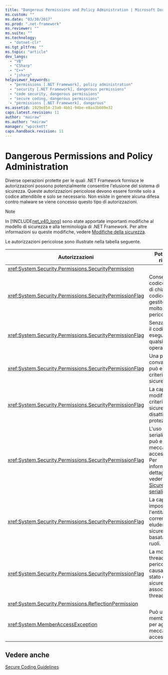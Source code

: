 ```yaml
---
title: "Dangerous Permissions and Policy Administration | Microsoft Docs"
ms.custom: ""
ms.date: "03/30/2017"
ms.prod: ".net-framework"
ms.reviewer: ""
ms.suite: ""
ms.technology: 
  - "dotnet-clr"
ms.tgt_pltfrm: ""
ms.topic: "article"
dev_langs: 
  - "VB"
  - "CSharp"
  - "C++"
  - "jsharp"
helpviewer_keywords: 
  - "permissions [.NET Framework], policy administration"
  - "security [.NET Framework], dangerous permissions"
  - "code security, dangerous permissions"
  - "secure coding, dangerous permissions"
  - "permissions [.NET Framework], dangerous"
ms.assetid: 1929e854-23a0-4bb1-94be-e8aa3b609e32
caps.latest.revision: 11
author: "mairaw"
ms.author: "mairaw"
manager: "wpickett"
caps.handback.revision: 11
---
```

# Dangerous Permissions and Policy Administration
Diverse operazioni protette per le quali .NET Framework fornisce le autorizzazioni possono potenzialmente consentire l'elusione del sistema di sicurezza. Queste autorizzazioni pericolose devono essere fornite solo a codice attendibile e solo se necessario. Non esiste in genere alcuna difesa contro malware se viene concesso questo tipo di autorizzazioni.  
  
> [!NOTE]
>  In [!INCLUDE[net_v40_long](../../../includes/net-v40-long-md.md)] sono state apportate importanti modifiche al modello di sicurezza e alla terminologia di .NET Framework. Per altre informazioni su queste modifiche, vedere [Modifiche della sicurezza](../../../docs/framework/security/security-changes.md).  
  
 Le autorizzazioni pericolose sono illustrate nella tabella seguente.  
  
|Autorizzazioni|Potenziale rischio|  
|--------------------|------------------------|  
|<xref:System.Security.Permissions.SecurityPermission>||  
|<xref:System.Security.Permissions.SecurityPermissionFlag>|Consente al codice gestito di chiamare codice non gestito, che molto spesso è pericoloso.|  
|<xref:System.Security.Permissions.SecurityPermissionFlag>|Senza verifica il codice può eseguire qualsiasi operazione.|  
|<xref:System.Security.Permissions.SecurityPermissionFlag>|Una prova non convalidata può eludere i criteri di sicurezza.|  
|<xref:System.Security.Permissions.SecurityPermissionFlag>|La capacità di modificare i criteri di sicurezza può disattivare la protezione.|  
|<xref:System.Security.Permissions.SecurityPermissionFlag>|L'uso della serializzazione può eludere i meccanismi di accessibilità. Per informazioni dettagliate, vedere [Sicurezza e serializzazione](../../../docs/framework/misc/security-and-serialization.md).|  
|<xref:System.Security.Permissions.SecurityPermissionFlag>|La capacità di impostare l'entità corrente può eludere la sicurezza basata sui ruoli.|  
|<xref:System.Security.Permissions.SecurityPermissionFlag>|La modifica dei thread è pericolosa a causa dello stato di sicurezza associato ai thread.|  
|<xref:System.Security.Permissions.ReflectionPermission>||  
|<xref:System.MemberAccessException>|Può usare i membri privati per aggirare i meccanismi di accessibilità.|  
  
## Vedere anche  
 [Secure Coding Guidelines](../../../docs/standard/security/secure-coding-guidelines.md)
